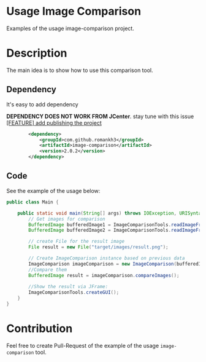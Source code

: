 # Usage Image Comparison
Examples of the usage image-comparison project.

# Description
The main idea is to show how to use this comparison tool.

## Dependency
It's easy to add dependency

**DEPENDENCY DOES NOT WORK FROM JCenter**. 
stay tune with this issue [[FEATURE] add publishing the project](https://github.com/romankh3/image-comparison/issues/33)
```xml
        <dependency>
            <groupId>com.github.romankh3</groupId>
            <artifactId>image-comparison</artifactId>
            <version>2.0.2</version>
        </dependency>
```

## Code
See the example of the usage below:
```java
public class Main {

    public static void main(String[] args) throws IOException, URISyntaxException {
        // Get images for comparison
        BufferedImage bufferedImage1 = ImageComparisonTools.readImageFromResources("image1.png");
        BufferedImage bufferedImage2 = ImageComparisonTools.readImageFromResources("image2.png");

        // create File for the result image
        File result = new File("target/images/result.png");

        // Create ImageComparison instance based on previous data
        ImageComparison imageComparison = new ImageComparison(bufferedImage1, bufferedImage2, result);
        //Compare them
        BufferedImage result = imageComparison.compareImages();
        
        //Show the result via JFrame:
        ImageComparisonTools.createGUI();
    }
}
```

# Contribution
Feel free to create Pull-Request of the example of the usage `image-comparison` tool.
